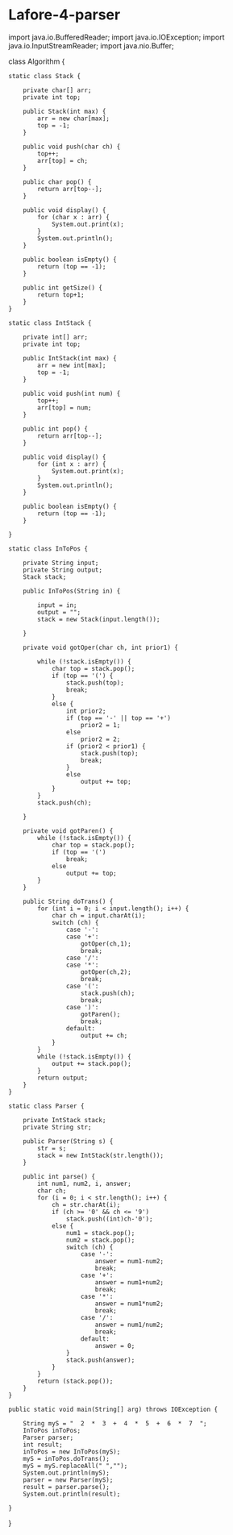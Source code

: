 # Lafore-4-parser

import java.io.BufferedReader;
import java.io.IOException;
import java.io.InputStreamReader;
import java.nio.Buffer;

class Algorithm {

    static class Stack {

        private char[] arr;
        private int top;

        public Stack(int max) {
            arr = new char[max];
            top = -1;
        }

        public void push(char ch) {
            top++;
            arr[top] = ch;
        }

        public char pop() {
            return arr[top--];
        }

        public void display() {
            for (char x : arr) {
                System.out.print(x);
            }
            System.out.println();
        }

        public boolean isEmpty() {
            return (top == -1);
        }

        public int getSize() {
            return top+1;
        }
    }

    static class IntStack {

        private int[] arr;
        private int top;

        public IntStack(int max) {
            arr = new int[max];
            top = -1;
        }

        public void push(int num) {
            top++;
            arr[top] = num;
        }

        public int pop() {
            return arr[top--];
        }

        public void display() {
            for (int x : arr) {
                System.out.print(x);
            }
            System.out.println();
        }

        public boolean isEmpty() {
            return (top == -1);
        }

    }

    static class InToPos {

        private String input;
        private String output;
        Stack stack;

        public InToPos(String in) {

            input = in;
            output = "";
            stack = new Stack(input.length());

        }

        private void gotOper(char ch, int prior1) {

            while (!stack.isEmpty()) {
                char top = stack.pop();
                if (top == '(') {
                    stack.push(top);
                    break;
                }
                else {
                    int prior2;
                    if (top == '-' || top == '+')
                        prior2 = 1;
                    else
                        prior2 = 2;
                    if (prior2 < prior1) {
                        stack.push(top);
                        break;
                    }
                    else
                        output += top;
                }
            }
            stack.push(ch);

        }

        private void gotParen() {
            while (!stack.isEmpty()) {
                char top = stack.pop();
                if (top == '(')
                    break;
                else
                    output += top;
            }
        }

        public String doTrans() {
            for (int i = 0; i < input.length(); i++) {
                char ch = input.charAt(i);
                switch (ch) {
                    case '-':
                    case '+':
                        gotOper(ch,1);
                        break;
                    case '/':
                    case '*':
                        gotOper(ch,2);
                        break;
                    case '(':
                        stack.push(ch);
                        break;
                    case ')':
                        gotParen();
                        break;
                    default:
                        output += ch;
                }
            }
            while (!stack.isEmpty()) {
                output += stack.pop();
            }
            return output;
        }
    }

    static class Parser {

        private IntStack stack;
        private String str;

        public Parser(String s) {
            str = s;
            stack = new IntStack(str.length());
        }

        public int parse() {
            int num1, num2, i, answer;
            char ch;
            for (i = 0; i < str.length(); i++) {
                ch = str.charAt(i);
                if (ch >= '0' && ch <= '9')
                    stack.push((int)ch-'0');
                else {
                    num1 = stack.pop();
                    num2 = stack.pop();
                    switch (ch) {
                        case '-':
                            answer = num1-num2;
                            break;
                        case '+':
                            answer = num1+num2;
                            break;
                        case '*':
                            answer = num1*num2;
                            break;
                        case '/':
                            answer = num1/num2;
                            break;
                        default:
                            answer = 0;
                    }
                    stack.push(answer);
                }
            }
            return (stack.pop());
        }
    }

    public static void main(String[] arg) throws IOException {

        String myS = "  2  *  3  +  4  *  5  +  6  *  7  ";
        InToPos inToPos;
        Parser parser;
        int result;
        inToPos = new InToPos(myS);
        myS = inToPos.doTrans();
        myS = myS.replaceAll(" ","");
        System.out.println(myS);
        parser = new Parser(myS);
        result = parser.parse();
        System.out.println(result);

    }
}
